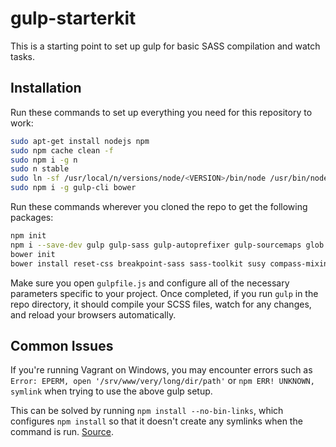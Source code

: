 # gulp-starterkit

This is a starting point to set up gulp for basic SASS compilation and watch tasks.

## Installation

Run these commands to set up everything you need for this repository to work:

```bash
sudo apt-get install nodejs npm
sudo npm cache clean -f
sudo npm i -g n
sudo n stable
sudo ln -sf /usr/local/n/versions/node/<VERSION>/bin/node /usr/bin/node 
sudo npm i -g gulp-cli bower
```

Run these commands wherever you cloned the repo to get the following packages:

```bash
npm init
npm i --save-dev gulp gulp-sass gulp-autoprefixer gulp-sourcemaps glob gulp-sass-glob es6-promise browser-sync
bower init
bower install reset-css breakpoint-sass sass-toolkit susy compass-mixins --save
```

Make sure you open `gulpfile.js` and configure all of the necessary parameters specific to your project. Once completed, if you run `gulp` in the repo directory, it should compile your SCSS files, watch for any changes, and reload your browsers automatically.

## Common Issues

If you're running Vagrant on Windows, you may encounter errors such as `Error: EPERM, open '/srv/www/very/long/dir/path'` or `npm ERR! UNKNOWN, symlink` when trying to use the above gulp setup.

This can be solved by running `npm install --no-bin-links`, which configures `npm install` so that it doesn't create any symlinks when the command is run. [Source](https://harvsworld.com/2015/how-to-fix-npm-install-errors-on-vagrant-on-windows-because-the-paths-are-too-long/).
